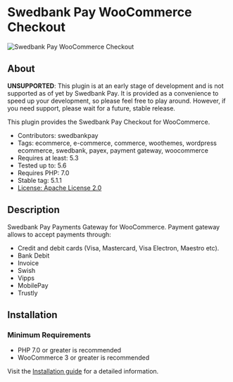 # Swedbank Pay WooCommerce Checkout

![Swedbank Pay WooCommerce Checkout][opengraph-image]

## About

**UNSUPPORTED**: This plugin is at an early stage of development and is not
supported as of yet by Swedbank Pay. It is provided as a convenience to speed
up your development, so please feel free to play around. However, if you need
support, please wait for a future, stable release.

This plugin provides the Swedbank Pay Checkout for WooCommerce.

* Contributors: swedbankpay
* Tags: ecommerce, e-commerce, commerce, woothemes, wordpress ecommerce, swedbank, payex, payment gateway, woocommerce
* Requires at least: 5.3
* Tested up to: 5.6
* Requires PHP: 7.0
* Stable tag: 5.1.1
* [License: Apache License 2.0](http://www.apache.org/licenses/LICENSE-2.0)

## Description

Swedbank Pay Payments Gateway for WooCommerce. Payment gateway allows to accept payments through:
* Credit and debit cards (Visa, Mastercard, Visa Electron, Maestro etc).
* Bank Debit
* Invoice
* Swish
* Vipps
* MobilePay
* Trustly


## Installation

### Minimum Requirements

* PHP 7.0 or greater is recommended
* WooCommerce 3 or greater is recommended

Visit the [Installation guide](https://github.com/SwedbankPay/swedbank-pay-woocommerce-checkout/blob/master/installation-guide.md) for a detailed information.

[opengraph-image]: https://repository-images.githubusercontent.com/211837771/f4583f00-53ed-11ea-907a-6d8016202c25
